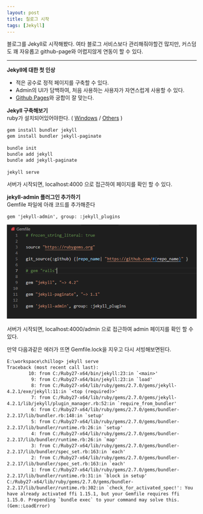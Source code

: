 ```yaml
---
layout: post
title: 칠로그 시작
tags: [Jekyll]
---
```

블로그를 Jekyll로 시작해봤다. 여타 블로그 서비스보다 관리해줘야할건 많지만, 커스덤도 꽤 자유롭고 github-page와 어렵지않게 연동이 할 수 있다.
<!--more-->
<hr/>

**Jekyll에 대한 첫 인상**
* 적은 공수로 정적 페이지를 구축할 수 있다.
* Admin의 UI가 담백하여, 처음 사용하는 사용자가 자연스럽게 사용할 수 있다.
* [Github Pages](https://pages.github.com/)와  궁합이 잘 맞는다.

**Jekyll 구축해보기**<br/>
ruby가 설치되어있어야한다. ( [Windows](https://rubyinstaller.org/downloads/) / [Others](https://www.ruby-lang.org/ko/documentation/installation/) )

```
gem install bundler jekyll
gem install bundler jekyll-paginate

bundle init
bundle add jekyll
bundle add jekyll-paginate

jekyll serve
```
서버가 시작되면, localhost:4000 으로 접근하여 페이지를 확인 할 수 있다.

**jekyll-admin 플러그인 추가하기**<br/>
Gemfile 파일에 아래 코드를 추가해준다

```
gem 'jekyll-admin', group: :jekyll_plugins
```

![](/public/img/2021_04_12_00.PNG)

서버가 시작되면, localhost:4000/admin 으로 접근하여 admin 페이지를 확인 할 수 있다.


만약 다음과같은 에러가 뜨면 Gemfile.lock을 지우고 다시 서빙해보면된다.
```
E:\workspace\chillog> jekyll serve
Traceback (most recent call last):
        10: from C:/Ruby27-x64/bin/jekyll:23:in `<main>'
         9: from C:/Ruby27-x64/bin/jekyll:23:in `load'
         8: from C:/Ruby27-x64/lib/ruby/gems/2.7.0/gems/jekyll-4.2.1/exe/jekyll:11:in `<top (required)>'
         7: from C:/Ruby27-x64/lib/ruby/gems/2.7.0/gems/jekyll-4.2.1/lib/jekyll/plugin_manager.rb:52:in `require_from_bundler'
         6: from C:/Ruby27-x64/lib/ruby/gems/2.7.0/gems/bundler-2.2.17/lib/bundler.rb:148:in `setup'
         5: from C:/Ruby27-x64/lib/ruby/gems/2.7.0/gems/bundler-2.2.17/lib/bundler/runtime.rb:26:in `setup'
         4: from C:/Ruby27-x64/lib/ruby/gems/2.7.0/gems/bundler-2.2.17/lib/bundler/runtime.rb:26:in `map'
         3: from C:/Ruby27-x64/lib/ruby/gems/2.7.0/gems/bundler-2.2.17/lib/bundler/spec_set.rb:163:in `each'
         2: from C:/Ruby27-x64/lib/ruby/gems/2.7.0/gems/bundler-2.2.17/lib/bundler/spec_set.rb:163:in `each'
         1: from C:/Ruby27-x64/lib/ruby/gems/2.7.0/gems/bundler-2.2.17/lib/bundler/runtime.rb:31:in `block in setup'
C:/Ruby27-x64/lib/ruby/gems/2.7.0/gems/bundler-2.2.17/lib/bundler/runtime.rb:302:in `check_for_activated_spec!': You have already activated ffi 1.15.1, but your Gemfile requires ffi 1.15.0. Prepending `bundle exec` to your command may solve this. (Gem::LoadError)
```
